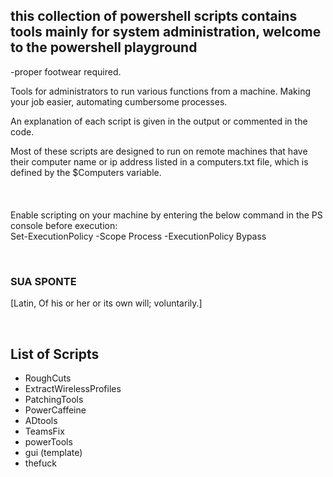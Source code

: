 ## this collection of powershell scripts contains tools mainly for system administration, welcome to the powershell playground

-proper footwear required.

Tools for administrators to run various functions from a machine. Making your job easier, automating cumbersome processes.

An explanation of each script is given in the output or commented in the code.

Most of these scripts are designed to run on remote machines that have their computer name or ip address listed in a computers.txt file, which is defined by the $Computers variable. <br/>
<br/>
<br/>
<br/>
Enable scripting on your machine by entering the below command in the PS console before execution: <br/> 
Set-ExecutionPolicy -Scope Process -ExecutionPolicy Bypass

<br/>

### SUA SPONTE

[Latin, Of his or her or its own will; voluntarily.]

<br/>

## List of Scripts

- RoughCuts
- ExtractWirelessProfiles
- PatchingTools
- PowerCaffeine
- ADtools
- TeamsFix
- powerTools
- gui (template)
- thefuck
